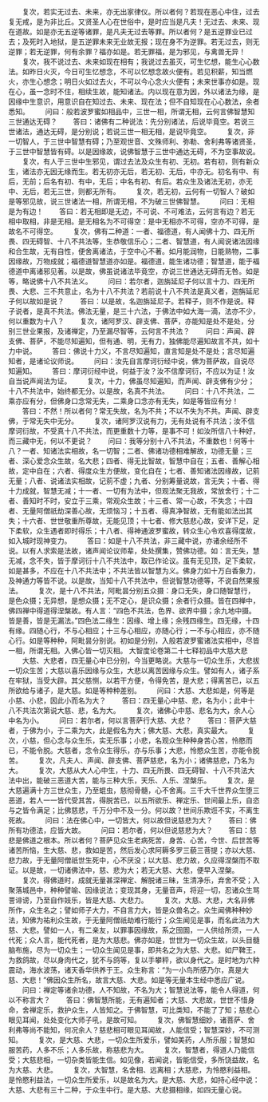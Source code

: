 <!-- { "loadSidebar": true } -->
　　复次，若实无过去、未来，亦无出家律仪。所以者何？若现在恶心中住，过去复无戒，是为非比丘。又贤圣人心在世俗中，是时应当是凡夫！无过去、未来、现在道故。如是亦无五逆等诸罪，是凡夫无过去等罪。所以者何？是五逆罪业已过去；及死时入地狱，是五逆罪未来无业故无报；现在身不为逆罪。若无过去，则无逆罪；若无逆罪，何有余罪？福亦如是。若无罪福，是为邪见，与禽兽无异！
　　复次，我不说过去、未来如现在相有；我说过去虽灭，可生忆想，能生心心数法。如昨日火灭，今日可生忆想念，不可以忆想念故火便有。若见积薪，知当燃火，亦生心想念；明日火如过去火，不可以今心念火火便有；未来世事亦如是。现在心，虽一念时不住，相续生故，能知诸法。内以现在意为因，外以诸法为缘，是因缘中生意识，用意识自在知过去、未来、现在法；但不自知现在心心数法，余者悉知。
　　问曰：般若波罗蜜如相品中，三世一相，所谓无相，云何言佛智慧知三世通达无碍？
　　答曰：诸佛有二种说法：先分别诸法，后说毕竟空。若说三世诸法，通达无碍，是分别说；若说三世一相无相，是说毕竟空。
　　复次，非一切智人，于三世中智慧有碍；乃至观世音、文殊师利、弥勒、舍利弗等诸贤圣，于三世中智慧皆有碍。以是因缘故，说佛智慧于三世中通达无碍，不为空事故说。
　　复次，有人于三世中生邪见，谓过去法及众生有初、无初。若有初，则有新众生，诸法亦无因无缘而生。若无初亦无后，若无初、无后，中亦无。初名有中、有后，无前；后名有初、有中，无后；中名有初、有后。若众生及诸法无初，亦无中、无后，若无三世，则都无所有。
　　复次，若无初，云何有一切智人？破如是等邪见故，说三世诸法一相，所谓无相，不为破三世佛智慧。
　　问曰：无相是为有边！
　　答曰：若无相即是无边，不可说、不可难法，云何言有边？若无相中取相，非是无相。是无相名为不可得空：是中无相亦不可得，空亦不可得，是故名不可得空。
　　复次，佛有二种道：一者、福德道，有人闻佛十力、四无所畏、四无碍智、十八不共法等，生恭敬信乐心；二者、智慧道，有人闻说诸法因缘和合生故，无有自性，便舍离诸法，于空中心不著。如月能润物，日能熟物，二事因缘故，万物成就；福德道智慧道亦如是。福德道，能生诸功德；智慧道，能于福德道中离诸邪见著。以是故，佛虽说诸法毕竟空，亦说三世通达无碍而无咎。如是等，略说佛十八不共法义。
　　问曰：若尔者，迦旃延尼子何以言十力、四无所畏、大悲、三不共意止，名为十八不共法？若前说十八不共法是真义者，迦旃延尼子何以故如是说？
　　答曰：以是故，名迦旃延尼子。若释子，则不作是说。释子说者，是真不共法。佛法无量，是三十六法，于佛法中如大海一滴，法亦不少，何以重数为十八？
　　复次，诸阿罗汉、辟支佛、菩萨，亦能知是处不是处，分别三世业果报，及诸禅定，乃至漏尽智等，云何言不共法？
　　问曰：声闻、辟支佛、菩萨，不能尽知遍知，但有通、明，无有力，独佛能尽遍知故言不共，如十力中说。
　　答曰：佛说十力义，不言尽知遍知，直言知是处不是处；言尽知遍知者，是诸论议师说。
　　问曰：汝先自言摩诃衍经中说，佛为菩萨故，自说尽知遍知。
　　答曰：摩诃衍经中说，何益于汝？汝不信摩诃衍，不应以为证！汝自当说声闻法为证。
　　复次，十力，佛虽尽知遍知，而声闻、辟支佛有少分；十八不共法中，始终都无分。以是故，名真不共法。
　　问曰：十八不共法，二乘亦应有分，但佛身口念常无失，二乘身口念亦有无失，如是等皆应有分！
　　答曰：不然！所以者何？常无失故，名为不共；不以不失为不共。声闻、辟支佛，于常无失中无分。
　　复次，诸阿罗汉说有力，无有处说有不共法；汝不信摩诃衍故，不受真十八不共法，而更重数十力等，是事不可！如汝所信八十种好，而三藏中无，何以不更说？
　　问曰：我等分别十八不共法，不重数也！何等十八？一者、知诸法实相故，名一切智；二者、佛诸功德相难解故，功德无量；三者、深心爱念众生故，名大悲；四者、得无比智故，智慧中自在；五者、善解心相故，定中自在；六者、得度众生方便故，变化自在；七者、善知诸法因缘故，记莂无量；八者、说诸法实相故，记莂不虚；九者、分别筹量说故，言无失；十者、得十力成就，智慧无减；十一者、一切有为法中，但观法聚无我故，常放舍行；十二者、善知时不时，安立于三乘，常观众生故；十三者、常一心故，不失念；十四者、无量阿僧祇劫深善心故，无烦恼习；十五者、得真净智故，无有能如法出其失；十六者、世世敬重所尊故，无能见顶；十七者、修大慈悲心故，安详下足，足下柔软，众生遇者即时得乐；十八者、得神通波罗蜜故，转众生心令欢喜得度故，如入城时现神变力。
　　答曰：如是十八不共法，非三藏中说，亦诸余经所不说。以有人求索是法故，诸声闻论议师辈，处处撰集，赞佛功德。如：言无失，慧无减，念不失，皆于摩诃衍十八不共法中，取已作论议。虽有无见顶，足下柔软，如是甚多，不应在十八不共法中；不共法皆以智慧为义。佛身力如十万白香象力，及神通力等皆不说。以是故，当知十八不共法中，但说智慧功德等，不说自然果报法。
　　复次，是十八不共法，阿毗昙分别五众摄：身口无失，身口随智慧行，是色众摄；无异想，是想众摄；无不定心，是识众摄；余者行众摄。皆在四禅中，佛四禅中得道得涅槃故。有人言：“四色不共法，色界、欲界中摄；余九地中摄。皆是善，皆是无漏法。”四色法二缘生：因缘、增上缘；余残四缘生。四无缘，十四有缘。四随心行，不与心相应；十三与心相应，亦随心行；一不与心相应，亦不随心行。如是等种种，阿毗昙分别说。初如是分别，入般若波罗蜜诸法实相中，尽皆一相，所谓无相。入佛心皆一切灭相。
大智度论卷第二十七释初品中大慈大悲
　　大慈、大悲者，四无量心中已分别，今当更略说。大慈与一切众生乐，大悲拔一切众生苦；大慈以喜乐因缘与众生，大悲以离苦因缘与众生。譬如有人，诸子系在牢狱，当受大辟。其父慈恻，以若干方便，令得免苦，是大悲；得离苦已，以五所欲给与诸子，是大慈。如是等种种差别。
　　问曰：大慈、大悲如是，何等是小慈、小悲，因此小而名为大？
　　答曰：四无量心中慈、悲，名为小；此中十八不共法次第说大慈、悲，名为大。
　　复次，诸佛心中慈、悲名为大，余人心中名为小。
　　问曰：若尔者，何以言菩萨行大慈、大悲？
　　答曰：菩萨大慈者，于佛为小，于二乘为大，此是假名为大；佛大慈、大悲，真实最大。
　　复次，小慈，但心念与众生乐，实无乐事；小悲，名观众生种种身苦心苦，怜愍而已，不能令脱。大慈者，念令众生得乐，亦与乐事；大悲，怜愍众生苦，亦能令脱苦。
　　复次，凡夫人、声闻、辟支佛、菩萨慈悲，名为小；诸佛慈悲，乃名为大。
　　复次，大慈从大人心中生，十力、四无所畏、四无碍智、十八不共法大法中出，能破三恶道大苦，能与三种大乐，天乐、人乐、涅槃乐。
　　复次，是大慈遍满十方三世众生，乃至蜫虫，慈彻骨髓，心不舍离。三千大千世界众生堕三恶道，若人一一皆代受其苦，得脱苦已，以五所欲乐、禅定乐、世间最上乐，自恣与之皆令满足；比佛慈悲，千万分中不及一分。何以故？世间乐欺诳不实，不离生死故。
　　问曰：法在佛心中，一切皆大，何以故但说慈悲为大？
　　答曰：佛所有功德法，应皆大故。
　　问曰：若尔者，何以但说慈悲为大？
　　答曰：慈悲是佛道之根本。所以者何？菩萨见众生老病死苦，身苦、心苦，今世、后世苦等诸苦所恼，生大慈、悲，救如是苦，然后发心求阿耨多罗三藐三菩提；亦以大慈、悲力故，于无量阿僧祇世生死中，心不厌没；以大慈、悲力故，久应得涅槃而不取证。以是故，一切诸佛法中，慈、悲为大；若无大慈、大悲，便早入涅槃。
　　复次，得佛道时，成就无量甚深禅定、解脱诸三昧，生清净乐，弃舍不受；入聚落城邑中，种种譬喻、因缘说法；变现其身，无量音声，将迎一切，忍诸众生骂詈诽谤，乃至自作妓乐，皆是大慈、大悲力。
　　复次，大慈、大悲，大名非佛所作，众生名之；譬如师子大力，不自言力大，皆是众兽名之。众生闻佛种种妙法，知佛为祐利众生故，于无量阿僧祇劫难行能行；众生闻见是事，而名此法为大慈、大悲。譬如一人，有二亲友，以罪事因缘故，系之囹圄，一人供给所须，一人代死；众人言，能代死者，是为大慈悲。佛亦如是，世世为一切众生故，以头目髓脑布施，尽为一切众生；一切众生闻见是事，即共名之为大慈、大悲。如尸鞞王，为救鸽故，尽以身肉代之，犹不与鸽等，复以手攀秤，欲以身代之。是时地为六种震动，海水波荡，诸天香华供养于王。众生称言：“为一小鸟所感乃尔，真是大慈、大悲！”佛因众生所名，故言大慈、大悲。如是等无量本生经中悉应广说。
　　问曰：禅定等诸余功德，人不知故，不名为大；智慧说法等，能令人得道，何以不称言大？
　　答曰：佛智慧所能，无有遍知者；大慈、大悲故，世世不惜身命，舍禅定乐，救护众生，人皆知之。于佛智慧，可比类知，不能了了知；慈悲心眼见耳闻，处处变化大师子吼，是故可知。
　　复次，佛智慧细妙，诸菩萨、舍利弗等尚不能知，何况余人？慈悲相可眼见耳闻故，人能信受；智慧深妙，不可测知。
　　复次，是大慈、大悲，一切众生所爱乐，譬如美药，人所乐服；智慧如服苦药，人多不乐；人多乐故，称慈悲为大。
　　复次，智慧者，得道人乃能信受；大慈悲相，一切杂类皆能生信。如见像，若闻说，皆能信受，多所饶益故，名为大慈、大悲。
　　复次，大智慧，名舍相、远离相；大慈悲，为怜愍利益相。是怜愍利益法，一切众生所爱乐，以是故名为大。是大慈、大悲，如持心经中说：大慈、大悲有三十二种，于众生中行。是大慈、大悲摄相缘，如四无量心说。
